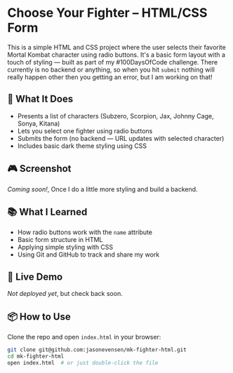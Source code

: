 # Choose Your Fighter – HTML/CSS Form

This is a simple HTML and CSS project where the user selects their favorite Mortal Kombat character using radio buttons. 
It's a basic form layout with a touch of styling — built as part of my #100DaysOfCode challenge.
There currently is no backend or anything, so when you hit `submit` nothing will really happen other then you getting an error, but I am working on that!

## 🔧 What It Does

- Presents a list of characters (Subzero, Scorpion, Jax, Johnny Cage, Sonya, Kitana)
- Lets you select one fighter using radio buttons
- Submits the form (no backend — URL updates with selected character)
- Includes basic dark theme styling using CSS

## 🎮 Screenshot

*Coming soon!*, Once I do a little more styling and build a backend.

## 📚 What I Learned

- How radio buttons work with the `name` attribute
- Basic form structure in HTML
- Applying simple styling with CSS
- Using Git and GitHub to track and share my work

## 🚀 Live Demo

*Not deployed yet*, but check back soon.

## 📦 How to Use

Clone the repo and open `index.html` in your browser:

```bash
git clone git@github.com:jasonevensen/mk-fighter-html.git
cd mk-fighter-html
open index.html  # or just double-click the file

